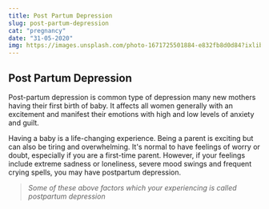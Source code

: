 ```yaml
---
title: Post Partum Depression
slug: post-partum-depression
cat: "pregnancy"
date: "31-05-2020"
img: https://images.unsplash.com/photo-1671725501884-e832fb8d0d84?ixlib=rb-4.0.3&ixid=MnwxMjA3fDF8MHxlZGl0b3JpYWwtZmVlZHwxfHx8ZW58MHx8fHw%3D&auto=format&fit=crop&w=500&q=60
---
```


## Post Partum Depression

Post-partum depression is common type of depression many new mothers having
their first birth of baby. It affects all women generally with an excitement and
manifest their emotions with high and low levels of anxiety and guilt.

Having a baby is a life-changing experience. Being a parent is exciting but can also
be tiring and overwhelming. It&#39;s normal to have feelings of worry or doubt, especially
if you are a first-time parent. However, if your feelings include extreme sadness or
loneliness, severe mood swings and frequent crying spells, you may have postpartum depression.

> *Some of these above factors which your experiencing is called postpartum depression*
